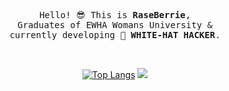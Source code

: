 
<div align=center>

<pre>
Hello! 😎 This is <b>RaseBerrie</b>,
Graduates of EWHA Womans University &
currently developing 🤍 <b>WHITE-HAT HACKER</b>.
</pre>

<!-- widgets -->
<br/> 

[![Top Langs](https://github-readme-stats.vercel.app/api/top-langs/?username=RaseBerrie&layout=compact)](https://github.com/anuraghazra/github-readme-stats)
<img src="https://capsule-render.vercel.app/api?type=waving&color=0:9dd84b,100:9ed685&height=100&section=footer" />

</div>
